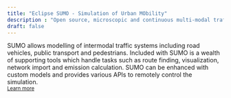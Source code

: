 ```yaml
---
title: "Eclipse SUMO - Simulation of Urban MObility"
description : "Open source, microscopic and continuous multi-modal traffic simulation package"
draft: false
---
```


<!-- Info Card -->
<!-- <div class="card" style="border: 1px solid rgba(0,0,0,.25) !important; margin-bottom: 40px;">
  <div class="card-header" style="font-weight:bold;">SUMO User Conference 2021</div>
  <div class="card-body">
  <ul style="margin:0 !important;">
    <li>The conference <a href="conference#agenda">agenda</a> is now available</li>
    <li><a href="conference#registration">Registration</a> for participation is now open</li>
    </ul>
  </div>
</div> -->

<!-- <div class="alert alert-primary" role="alert">
<b>SUMO User Conference 2023:</b><br>
  New Title and Abstract submission deadline: Monday, <b>January 16th, 2023 - 23:59 CET</b>. 
</div> -->

<!-- <div class="alert alert-primary" role="alert">
 <b>SUMO User Conference 2023:</b><br>
   New Paper submission deadline: Monday, <b>February 20th, 2023 - 23:59 CET</b>. 
 </div> -->

<!-- <div class="alert alert-success" role="alert">
<b>SUMO User Conference 2023:</b><br>
  Registration is now open: <a href="https://sumo2023.welcome-manager.de">https://sumo2023.welcome-manager.de</a>
  <br>
  <small><b>Please keep in mind that the registration will close on April 25th, 2023.</b></small>
</div> -->

<!-- YouTube Tutorial -->
<a data-youtube href="https://www.youtube.com/watch?v=urKtJj87X5M"></a>

<!-- Short text -->
SUMO allows modelling of intermodal traffic systems including road vehicles, public transport and pedestrians. Included with SUMO is a wealth of supporting tools which handle tasks such as route finding, visualization, network import and emission calculation. SUMO can be enhanced with custom models and provides various APIs to remotely control the simulation.   
<small>[Learn more <i class="fas fa-angle-right"></i>](about)</small>